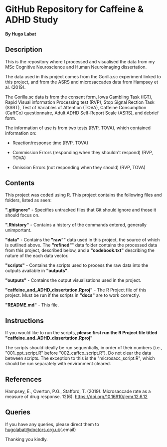 # GitHub Repository for Caffeine & ADHD Study

#### By Hugo Labat

## Description

This is the repository where I processed and visualised the data from my MSc Cognitive Neuroscience and Human Neuroimaging dissertation.

The data used in this project comes from the Gorilla.sc experiment linked to this project, and from the ASRS and microsaccades data from Hampsey et al. (2019).

The Gorilla.sc data is from the consent form, Iowa Gambling Task (IGT), Rapid Visual information Processing test (RVP), Stop Signal Rection Task (SSRT), Test of Variables of Attention (TOVA), Caffeine Consumption (CaffCo) questionnaire, Adult ADHD Self-Report Scale (ASRS), and debrief form.

The information of use is from two tests (RVP, TOVA), which contained information on:

-   Reaction/response time (RVP, TOVA)

-   Commission Errors (responding when they shouldn't respond) (RVP, TOVA)

-   Omission Errors (not responding when they should) (RVP, TOVA)

## Contents

This project was coded using R. This project contains the following files and folders, listed as seen:

**".gitignore"** - Specifies untracked files that Git should ignore and those it should focus on.

**".Rhistory"** - Contains a history of the commands entered, generally unimportant.

**"data"** - Contains the **"raw"**" data used in this project, the source of which is outlined above. The **"refined"**" data folder contains the processed data from this project, described below, and a **"codebook.txt"** describing the nature of the each data vector.

**"scripts"** - Contains the scripts used to process the raw data into the outputs available in **"outputs"**.

**"outputs"** - Contains the output visualisations used in the project.

**"caffeine_and_ADHD_dissertation.Rproj"** - The R Project file of this project. Must be run if the scripts in **"docs"** are to work correctly.

**"README.md"** - This file.

## Instructions

If you would like to run the scripts, **please first run the R Project file titled "caffeine_and_ADHD_dissertation.Rproj"**

The scripts should ideally be run sequentially, in order of their numbers (i.e., "001_ppt_script.R" before "002_caffco_script.R").
Do not clear the data between scripts. The exception to this is the "microsacc_script.R", which should be run separately with environment cleared.

## References

Hampsey, E., Overton, P.G., Stafford, T. (2019). Microsaccade rate as a measure of drug response. 12(6). <https://doi.org/10.16910/jemr.12.6.12>

## Queries

If you have any queries, please direct them to [hugolabat\@doctors.org.uk](mailto:hugolabat@doctors.org.uk){.email}

Thanking you kindly.
